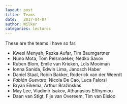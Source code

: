 ```yaml
---
layout: post
title:  Teams
date:   2017-04-07
author: Wilker
categories: lectures
---
```


These are the teams I have so far:

* Kwesi Menyah, Rezka Aufar, Tim Baumgartner
* Nuno Mota, Tom Pelsmaeker, Nedko Savov
* Ruben Blom, Emile van Krieken, Loïs Mooiman
* Ionna Sanida, Edwin Lima, Janosch Haber
* Daniel Staal, Robin Bakker, Roderick van der Weerdt
* *Fabián Guevara*, Nicola De Cao, Luca Falorsi
* Bryan Eikema, Arthur Bražinskas
* May Lee, Vladimir Isakov, Athanasios Efthymiou
* Daan van Stigt, Fije van Overeem, Tim van Elsloo
